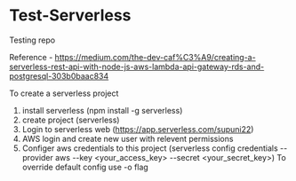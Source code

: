 # Test-Serverless
Testing repo

Reference - https://medium.com/the-dev-caf%C3%A9/creating-a-serverless-rest-api-with-node-js-aws-lambda-api-gateway-rds-and-postgresql-303b0baac834

To create a serverless project 
1. install serverless (npm install -g serverless)
2. create project (serverless)
3. Login to serverless web (https://app.serverless.com/supuni22)
4. AWS login and create new user with relevent permissions
5. Configer aws credentials to this project (serverless config credentials --provider aws --key <your_access_key> --secret <your_secret_key>) To override default config use -o flag